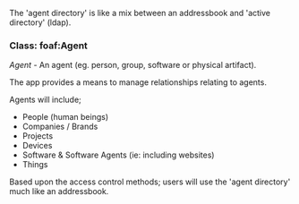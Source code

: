 The 'agent directory' is like a mix between an addressbook and 'active directory' (ldap).  

### Class: foaf:Agent

_Agent_ - An agent (eg. person, group, software or physical artifact).

The app provides a means to manage relationships relating to agents.  

Agents will include;
- People (human beings)
- Companies / Brands
- Projects
- Devices
- Software & Software Agents (ie: including websites)
- Things

Based upon the access control methods; users will use the 'agent directory' much like an addressbook. 